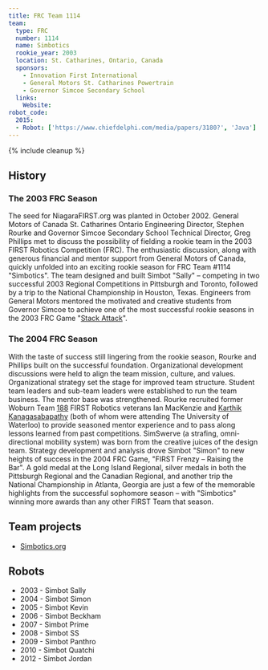 ```yaml
---
title: FRC Team 1114
team:
  type: FRC
  number: 1114
  name: Simbotics
  rookie_year: 2003
  location: St. Catharines, Ontario, Canada
  sponsors:
    - Innovation First International
    - General Motors St. Catharines Powertrain
    - Governor Simcoe Secondary School
  links:
    Website: 
robot_code:
  2015:
  - Robot: ['https://www.chiefdelphi.com/media/papers/3180?', 'Java']
---
```


{% include cleanup %}

## History

### The 2003 FRC Season

The seed for NiagaraFIRST.org was planted in October 2002\. General Motors of Canada St. Catharines Ontario Engineering Director, Stephen Rourke and Governor Simcoe Secondary School Technical Director, Greg Phillips met to discuss the possibility of fielding a rookie team in the 2003 FIRST Robotics Competition (FRC). The enthusiastic discussion, along with generous financial and mentor support from General Motors of Canada, quickly unfolded into an exciting rookie season for FRC Team #1114 "Simbotics". The team designed and built Simbot "Sally" – competing in two successful 2003 Regional Competitions in Pittsburgh and Toronto, followed by a trip to the National Championship in Houston, Texas. Engineers from General Motors mentored the motivated and creative students from Governor Simcoe to achieve one of the most successful rookie seasons in the 2003 FRC Game "[Stack Attack](stack-attack)".

### The 2004 FRC Season

With the taste of success still lingering from the rookie season, Rourke and Phillips built on the successful foundation. Organizational development discussions were held to align the team mission, culture, and values. Organizational strategy set the stage for improved team structure. Student team leaders and sub-team leaders were established to run the team business. The mentor base was strengthened. Rourke recruited former Woburn Team [188](/frc0000/188) FIRST Robotics veterans Ian MacKenzie and [Karthik Kanagasabapathy](Karthik_Kanagasabapathy "Karthik
Kanagasabapathy") (both of whom were attending The University of Waterloo) to provide seasoned mentor experience and to pass along lessons learned from past competitions. SimSwerve (a strafing, omni-directional mobility system) was born from the creative juices of the design team. Strategy development and analysis drove Simbot "Simon" to new heights of success in the 2004 FRC Game, "FIRST Frenzy – Raising the Bar". A gold medal at the Long Island Regional, silver medals in both the Pittsburgh Regional and the Canadian Regional, and another trip the National Championship in Atlanta, Georgia are just a few of the memorable highlights from the successful sophomore season – with "Simbotics" winning more awards than any other FIRST Team that season.

## Team projects

- [Simbotics.org](http://www.simbotics.org "http://www.simbotics.org")

## Robots

- 2003 - Simbot Sally
- 2004 - Simbot Simon
- 2005 - Simbot Kevin
- 2006 - Simbot Beckham
- 2007 - Simbot Prime
- 2008 - Simbot SS
- 2009 - Simbot Panthro
- 2010 - Simbot Quatchi
- 2012 - Simbot Jordan
